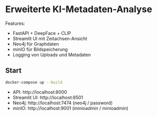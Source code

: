# Erweiterte KI-Metadaten-Analyse

Features:
- FastAPI + DeepFace + CLIP
- Streamlit UI mit Zeitachsen-Ansicht
- Neo4j für Graphdaten
- minIO für Bildspeicherung
- Logging von Uploads und Metadaten

## Start

```bash
docker-compose up --build
```

- API: http://localhost:8000
- Streamlit UI: http://localhost:8501
- Neo4j: http://localhost:7474 (neo4j / password)
- minIO: http://localhost:9001 (minioadmin / minioadmin)
